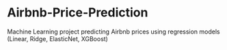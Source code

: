 # Airbnb-Price-Prediction
Machine Learning project predicting Airbnb prices using regression models (Linear, Ridge, ElasticNet, XGBoost)
